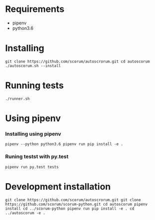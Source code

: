 # Requirements
* pipenv
* python3.6

# Installing
``
git clone https://github.com/scorum/autoscrorum.git
cd autoscorum
./autoscorum.sh --install
``

# Running tests
``
./runner.sh
``

# Using pipenv

### Installing using pipenv
``
pipenv --python python3.6
pipenv run pip install -e .
``

### Runing testst with py.test
``
pipenv run py.test tests
``

# Development installation
``
git clone https://github.com/scorum/autoscrorum.git
git clone https://github.com/scorum/scorum-python.git
cd autoscorum
pipenv install
cd ../scorum-python
pipenv run pip install -e .
cd ../autoscorum -e .
``
